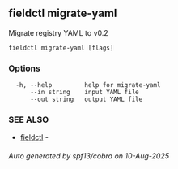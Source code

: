 ## fieldctl migrate-yaml

Migrate registry YAML to v0.2

```
fieldctl migrate-yaml [flags]
```

### Options

```
  -h, --help         help for migrate-yaml
      --in string    input YAML file
      --out string   output YAML file
```

### SEE ALSO

* [fieldctl](fieldctl.md)	 - 

###### Auto generated by spf13/cobra on 10-Aug-2025
